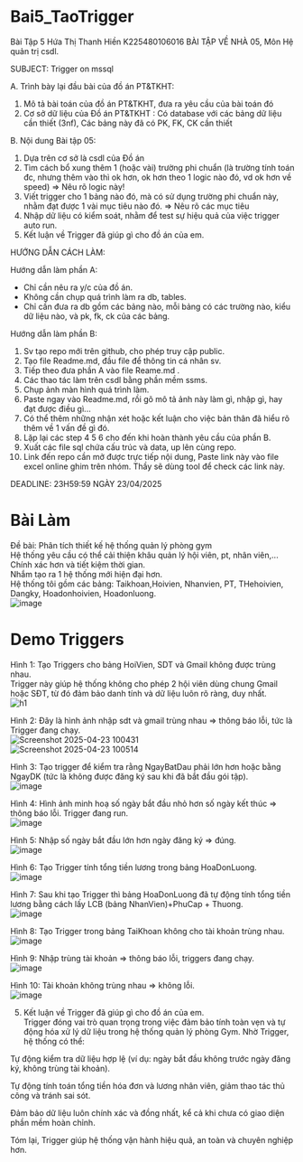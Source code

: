 # Bai5_TaoTrigger
Bài Tập 5 Hứa Thị Thanh Hiền K225480106016
BÀI TẬP VỀ NHÀ 05, Môn Hệ quản trị csdl.

SUBJECT: Trigger on mssql

A. Trình bày lại đầu bài của đồ án PT&TKHT:
1. Mô tả bài toán của đồ án PT&TKHT, 
   đưa ra yêu cầu của bài toán đó
2. Cơ sở dữ liệu của Đồ án PT&TKHT :
   Có database với các bảng dữ liệu cần thiết (3nf),
   Các bảng này đã có PK, FK, CK cần thiết
 
B. Nội dung Bài tập 05:
1. Dựa trên cơ sở là csdl của Đồ án
2. Tìm cách bổ xung thêm 1 (hoặc vài) trường phi chuẩn
   (là trường tính toán đc, nhưng thêm vào thì ok hơn,
    ok hơn theo 1 logic nào đó, vd ok hơn về speed)
   => Nêu rõ logic này!
3. Viết trigger cho 1 bảng nào đó, 
   mà có sử dụng trường phi chuẩn này,
   nhằm đạt được 1 vài mục tiêu nào đó.
   => Nêu rõ các mục tiêu 
4. Nhập dữ liệu có kiểm soát, 
   nhằm để test sự hiệu quả của việc trigger auto run.
5. Kết luận về Trigger đã giúp gì cho đồ án của em.

HƯỚNG DẪN CÁCH LÀM:

Hướng dẫn làm phần A: 
 - Chỉ cần nêu ra y/c của đồ án.
 - Không cần chụp quá trình làm ra db, tables.
 - Chỉ cần đưa ra db gồm các bảng nào,
   mỗi bảng có các trường nào, kiểu dữ liệu nào,
   và pk, fk, ck của các bảng.

Hướng dẫn làm phần B:
1. Sv tạo repo mới trên github, cho phép truy cập public.
2. Tạo file Readme.md, đầu file để thông tin cá nhân sv.
3. Tiếp theo đưa phần A vào file Reame.md .
3. Các thao tác làm trên csdl bằng phần mềm ssms.
4. Chụp ảnh màn hình quá trình làm.
5. Paste ngay vào Readme.md, 
   rồi gõ mô tả ảnh này làm gì, nhập gì, hay đạt được điều gì...
6. Có thể thêm những nhận xét hoặc kết luận
   cho việc bản thân đã hiểu rõ thêm về 1 vấn đề gì đó.
7. Lặp lại các step 4 5 6 cho đến khi hoàn thành yêu cầu của phần B.
8. Xuất các file sql chứa cấu trúc và data, up lên cùng repo.
9. Link đến repo cần mở được trực tiếp nội dung, 
   Paste link này vào file excel online ghim trên nhóm.
   Thầy sẽ dùng tool để check các link này.

DEADLINE: 23H59:59 NGÀY 23/04/2025
# Bài Làm  
Đề bài: Phân tích thiết kế hệ thống quản lý phòng gym  
Hệ thống yêu cầu có thể cải thiện khâu quản lý hội viên, pt, nhân viên,... Chính xác hơn và tiết kiệm thời gian.  
Nhắm tạo ra 1 hệ thống mới hiện đại hơn.  
Hệ thống tôi gồm các bảng: Taikhoan,Hoivien, Nhanvien, PT, THehoivien, Dangky, Hoadonhoivien, Hoadonluong.  
![image](https://github.com/user-attachments/assets/baad5c92-1b25-40c2-be60-c786c3f76fab)  

# Demo Triggers  
Hình 1: Tạo Triggers cho bảng HoiVien, SDT và Gmail không được trùng nhau.  
Trigger này giúp hệ thống không cho phép 2 hội viên dùng chung Gmail hoặc SĐT, từ đó đảm bảo danh tính và dữ liệu luôn rõ ràng, duy nhất.  
 ![h1](https://github.com/user-attachments/assets/9b7f3243-aebc-4d77-824d-147d7f629cc7)   

Hình 2: Đây là hình ảnh nhập sdt và gmail trùng nhau => thông báo lỗi, tức là Trigger đang chạy.  
![Screenshot 2025-04-23 100431](https://github.com/user-attachments/assets/905116a5-375c-45f6-9b68-91a5b24b3725)  
![Screenshot 2025-04-23 100514](https://github.com/user-attachments/assets/849896bf-d5ae-4da9-8081-2dcddf774597)  

Hình 3: Tạo trigger để kiểm tra rằng NgayBatDau phải lớn hơn hoặc bằng NgayDK (tức là không được đăng ký sau khi đã bắt đầu gói tập).  
![image](https://github.com/user-attachments/assets/cd02de44-ab4c-4067-b160-df43421d0c4d)  

Hình 4: Hình ảnh minh hoạ số ngày bắt đầu nhỏ hơn số ngày kết thúc => thông báo lỗi. Trigger đang run.  
![image](https://github.com/user-attachments/assets/99ead1b8-35fa-491d-83e6-f2ce49046875)  

Hình 5: Nhập số ngày bắt đầu lớn hơn ngày đăng ký => đúng.  
![image](https://github.com/user-attachments/assets/91f76f2a-1209-4d42-a106-756270e6da59)  

Hình 6: Tạo Trigger tính tổng tiền lương trong bảng HoaDonLuong.  
 ![image](https://github.com/user-attachments/assets/04bb3170-9ded-4846-a000-125018c30f8f)  

Hình 7: Sau khi tạo Trigger thì bảng HoaDonLuong đã tự động tính tổng tiền lương bằng cách lấy LCB (bảng NhanVien)+PhuCap + Thuong.  
![image](https://github.com/user-attachments/assets/2a93a66e-9e1e-4866-8f60-038d77d7bf79)  

Hình 8: Tạo Trigger trong bảng TaiKhoan không cho tài khoản trùng nhau.  
![image](https://github.com/user-attachments/assets/8250a47f-fda4-4ce4-ac9a-ad02ffeb2edd)  

Hình 9: Nhập trùng tài khoản => thông báo lỗi, triggers đang chạy.  
![image](https://github.com/user-attachments/assets/4c3cc5c1-28cb-476d-a578-4c66117aa3ad)  

Hình 10: Tài khoản không trùng nhau => không lỗi.  
![image](https://github.com/user-attachments/assets/5ba37ae8-b154-4bc8-8434-94d4ad17c79f)  


5. Kết luận về Trigger đã giúp gì cho đồ án của em.  
Trigger đóng vai trò quan trọng trong việc đảm bảo tính toàn vẹn và tự động hóa xử lý dữ liệu trong hệ thống quản lý phòng Gym. Nhờ Trigger, hệ thống có thể:  

Tự động kiểm tra dữ liệu hợp lệ (ví dụ: ngày bắt đầu không trước ngày đăng ký, không trùng tài khoản).  

Tự động tính toán tổng tiền hóa đơn và lương nhân viên, giảm thao tác thủ công và tránh sai sót.  

Đảm bảo dữ liệu luôn chính xác và đồng nhất, kể cả khi chưa có giao diện phần mềm hoàn chỉnh.   

Tóm lại, Trigger giúp hệ thống vận hành hiệu quả, an toàn và chuyên nghiệp hơn.  



































